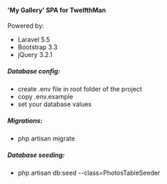 #### 'My Gallery' SPA for TwelfthMan 

Powered by:
- Laravel 5.5
- Bootstrap 3.3
- jQuery 3.2.1


##### Database config:
- create .env file in root folder of the project
- copy .env.example
- set your database values

##### Migrations:
- php artisan migrate

##### Database seeding:
- php artisan db:seed --class=PhotosTableSeeder